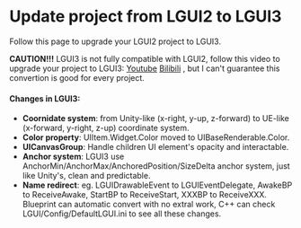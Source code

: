 # Update project from LGUI2 to LGUI3
Follow this page to upgrade your LGUI2 project to LGUI3.  

**CAUTION!!!** LGUI3 is not fully compatible with LGUI2, follow this video to upgrade your project to LGUI3: [Youtube](https://youtu.be/PSFG3nAJRHE) [Bilibili](https://www.bilibili.com/video/BV1sa411y7Zf?share_source=copy_web) , but I can't guarantee this convertion is good for every project.

#### Changes in LGUI3:

* **Coornidate system**: from Unity-like (x-right, y-up, z-forward) to UE-like (x-forward, y-right, z-up) coordinate system.
* **Color property**: UIItem.Widget.Color moved to UIBaseRenderable.Color.
* **UICanvasGroup**: Handle children UI element's opacity and interactable.
* **Anchor system**: LGUI3 use AnchorMin/AnchorMax/AnchoredPosition/SizeDelta anchor system, just like Unity's, clean and predictable.
* **Name redirect**: eg. LGUIDrawableEvent to LGUIEventDelegate, AwakeBP to ReceiveAwake, StartBP to ReceiveStart, XXXBP to ReceiveXXX. Blueprint can automatic convert with no extral work, C++ can check LGUI/Config/DefaultLGUI.ini to see all these changes.
